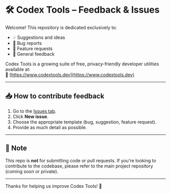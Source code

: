 # 🛠️ Codex Tools – Feedback & Issues

Welcome! This repository is dedicated exclusively to:

- 💡 Suggestions and ideas
- 🐞 Bug reports
- 📢 Feature requests
- 💬 General feedback

Codex Tools is a growing suite of free, privacy-friendly developer utilities available at:  
🔗 [https://www.codextools.dev](https://www.codextools.dev)

---

## 📥 How to contribute feedback

1. Go to the [Issues tab](https://github.com/CodexTools/codex-tools/issues).
2. Click **New issue**.
3. Choose the appropriate template (bug, suggestion, feature request).
4. Provide as much detail as possible.

---

## 📌 Note

This repo is **not** for submitting code or pull requests. If you're looking to contribute to the codebase, please refer to the main project repository (coming soon or private).

---

Thanks for helping us improve Codex Tools! 🚀
